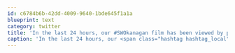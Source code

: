 ```yaml
---
id: c6784b6b-42dd-4009-9640-1bde645f1a1a
blueprint: text
category: twitter
title: 'In the last 24 hours, our #SWOkanagan film has been viewed by people from 54 countries. Truly a global movement ow.ly/i/BCwx'
caption: 'In the last 24 hours, our <span class="hashtag hashtag_local">#<a href="http://tweettemp.darylchymko.ca/?tag=swokanagan">SWOkanagan</a> film has been viewed by people from 54 countries. Truly a global movement <a href="http://ow.ly/i/BCwx" title="http://ow.ly/i/BCwx" class="link link_untco">ow.ly/i/BCwx</a>'
---
```

